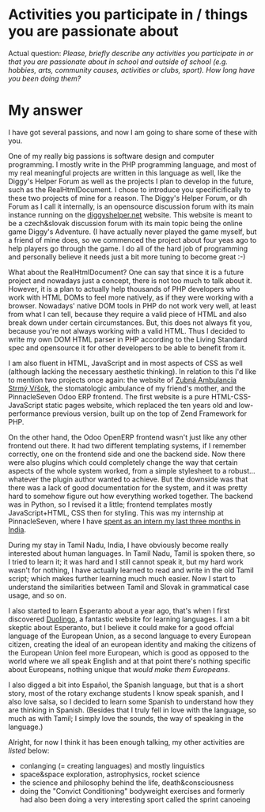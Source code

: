 # Activities you participate in / things you are passionate about

Actual question: _Please, briefly describe any activities you participate in or that you are passionate about in school and outside of school (e.g. hobbies, arts, community causes, activities or clubs, sport). How long have you been doing them?_


# My answer

I have got several passions, and now I am going to share some of these with you.

One of my really big passions is software design and computer programming. I mostly write in the PHP programming language, and most of my real meaningful projects are written in this language as well, like the Diggy's Helper Forum as well as the projects I plan to develop in the future, such as the RealHtmlDocument. I chose to introduce you specificifically to these two projects of mine for a reason. The Diggy's Helper Forum, or dh Forum as I call it internally, is an opensource discussion forum with its main instance running on the [diggyshelper.net](https://diggyshelper.net) website. This website is meant to be a czech&slovak discussion forum with its main topic being the online game Diggy's Adventure. (I have actually never played the game myself, but a friend of mine does, so we commenced the project about four yeas ago to help players go through the game. I do all of the hard job of programming and personally believe it needs just a bit more tuning to become great :-)

What about the RealHtmlDocument? One can say that since it is a future project and nowadays just a concept, there is not too much to talk about it. However, it is a plan to actually help thousands of PHP developers who work with HTML DOMs to feel more natively, as if they were working with a browser. Nowadays' native DOM tools in PHP do not work very well, at least from what I can tell, because they require a valid piece of HTML and also break down under certain circumstances. But, this does not always fit you, because you're not always working with a valid HTML. Thus I decided to write my own DOM HTML parser in PHP according to the Living Standard spec and opensource it for other developers to be able to benefit from it.

I am also fluent in HTML, JavaScript and in most aspects of CSS as well (although lacking the necessary aesthetic thinking). In relation to this I'd like to mention two projects once again: the website of [Zubná Ambulancia Strmý Vŕšok](http://zubnaambulancia.sk), the stomatologic ambulance of my friend's mother, and the PinnacleSeven Odoo ERP frontend. The first website is a pure HTML-CSS-JavaScript static pages website, which replaced the ten years old and low-performance previous version, built up on the top of Zend Framework for PHP.

On the other hand, the Odoo OpenERP frontend wasn't just like any other frontend out there. It had two different templating systems, if I remember correctly, one on the frontend side and one the backend side. Now there were also plugins which could completely change the way that certain aspects of the whole system worked, from a simple stylesheet to a robust... whatever the plugin author wanted to achieve. But the downside was that there was a lack of good documentation for the system, and it was pretty hard to somehow figure out how everything worked together. The backend was in Python, so I revised it a little; frontend templates mostly JavaScript+HTML, CSS then for styling. This was my internship at PinnacleSeven, where I have [spent as an intern my last three months in India](Internship-certificate.P7.png).

During my stay in Tamil Nadu, India, I have obviously become really interested about human languages. In Tamil Nadu, Tamil is spoken there, so I tried to learn it; it was hard and I still cannot speak it, but my hard work wasn't for nothing, I have actually learned to read and write in the old Tamil script; which makes further learning much much easier. Now I start to understand the similarities between Tamil and Slovak in grammatical case usage, and so on.

I also started to learn Esperanto about a year ago, that's when I first discovered [Duolingo](https://duolingo.com), a fantastic website for learning languages. I am a bit skeptic about Esperanto, but I believe it could make for a good offcial language of the European Union, as a second language to every European citizen, creating the ideal of an european identity and making the citizens of the European Union feel more European, which is good as opposed to the world where we all speak English and at that point there's nothing specific about Europeans, nothing unique that _would make them Europeans_.

I also digged a bit into Español, the Spanish language, but that is a short story, most of the rotary exchange students I know speak spanish, and I also love salsa, so I decided to learn some Spanish to understand how they are thinking in Spanish. (Besides that I truly fell in love with the language, so much as with Tamil; I simply love the sounds, the way of speaking in the language.)

Alright, for now I think it has been enough talking, my other activities are _listed_ below:

* conlanging (= creating languages) and mostly linguistics
* space&space exploration, astrophysics, rocket science
* the science and philosophy behind the life, death&consciousness
* doing the "Convict Conditioning" bodyweight exercises and formerly had also been doing a very interesting sport called the sprint canoeing
